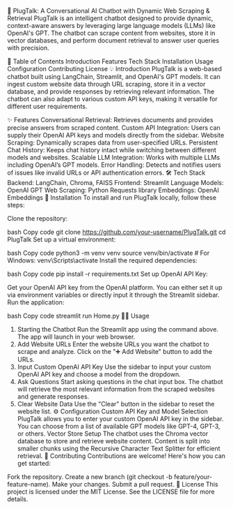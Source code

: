 🚀 PlugTalk: A Conversational AI Chatbot with Dynamic Web Scraping & Retrieval
PlugTalk is an intelligent chatbot designed to provide dynamic, context-aware answers by leveraging large language models (LLMs) like OpenAI's GPT. The chatbot can scrape content from websites, store it in vector databases, and perform document retrieval to answer user queries with precision.

📝 Table of Contents
Introduction
Features
Tech Stack
Installation
Usage
Configuration
Contributing
License
💡 Introduction
PlugTalk is a web-based chatbot built using LangChain, Streamlit, and OpenAI's GPT models. It can ingest custom website data through URL scraping, store it in a vector database, and provide responses by retrieving relevant information. The chatbot can also adapt to various custom API keys, making it versatile for different user requirements.

✨ Features
Conversational Retrieval: Retrieves documents and provides precise answers from scraped content.
Custom API Integration: Users can supply their OpenAI API keys and models directly from the sidebar.
Website Scraping: Dynamically scrapes data from user-specified URLs.
Persistent Chat History: Keeps chat history intact while switching between different models and websites.
Scalable LLM Integration: Works with multiple LLMs including OpenAI’s GPT models.
Error Handling: Detects and notifies users of issues like invalid URLs or API authentication errors.
🛠️ Tech Stack
Backend: LangChain, Chroma, FAISS
Frontend: Streamlit
Language Models: OpenAI GPT
Web Scraping: Python Requests library
Embeddings: OpenAI Embeddings 
🚀 Installation
To install and run PlugTalk locally, follow these steps:

Clone the repository:

bash
Copy code
git clone https://github.com/your-username/PlugTalk.git
cd PlugTalk
Set up a virtual environment:

bash
Copy code
python3 -m venv venv
source venv/bin/activate  # For Windows: venv\Scripts\activate
Install the required dependencies:

bash
Copy code
pip install -r requirements.txt
Set up OpenAI API Key:

Get your OpenAI API key from the OpenAI platform.
You can either set it up via environment variables or directly input it through the Streamlit sidebar.
Run the application:

bash
Copy code
streamlit run Home.py
🧑‍💻 Usage
1. Starting the Chatbot
Run the Streamlit app using the command above.
The app will launch in your web browser.
2. Add Website URLs
Enter the website URLs you want the chatbot to scrape and analyze.
Click on the ":heavy_plus_sign: Add Website" button to add the URLs.
3. Input Custom OpenAI API Key
Use the sidebar to input your custom OpenAI API key and choose a model from the dropdown.
4. Ask Questions
Start asking questions in the chat input box.
The chatbot will retrieve the most relevant information from the scraped websites and generate responses.
5. Clear Website Data
Use the "Clear" button in the sidebar to reset the website list.
⚙️ Configuration
Custom API Key and Model Selection
PlugTalk allows you to enter your custom OpenAI API key in the sidebar.
You can choose from a list of available GPT models like GPT-4, GPT-3, or others.
Vector Store Setup
The chatbot uses the Chroma vector database to store and retrieve website content.
Content is split into smaller chunks using the Recursive Character Text Splitter for efficient retrieval.
🤝 Contributing
Contributions are welcome! Here's how you can get started:

Fork the repository.
Create a new branch (git checkout -b feature/your-feature-name).
Make your changes.
Submit a pull request.
📝 License
This project is licensed under the MIT License. See the LICENSE file for more details.




